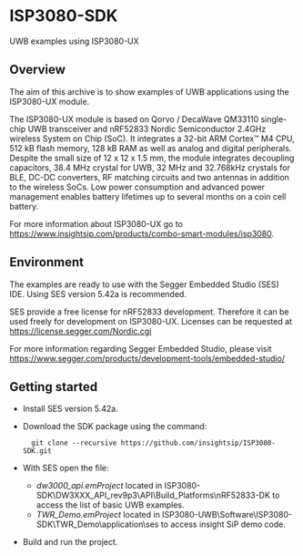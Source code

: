 # ISP3080-SDK
UWB examples using ISP3080-UX

## Overview

The aim of this archive is to show examples of UWB applications using the ISP3080-UX module.

The ISP3080-UX module is based on Qorvo / DecaWave QM33110 single-chip UWB transceiver and nRF52833 Nordic Semiconductor 2.4GHz wireless System on Chip (SoC). It integrates a 32-bit ARM Cortex™ M4 CPU, 512 kB flash memory, 128 kB RAM as well as analog and digital peripherals. Despite the small size of 12 x 12 x 1.5 mm, the module integrates decoupling capacitors, 38.4 MHz crystal for UWB, 32 MHz and 32.768kHz crystals for BLE, DC-DC converters, RF matching circuits and two antennas in addition to the wireless SoCs. Low power consumption and advanced power management enables battery lifetimes up to several months on a coin cell battery.

For more information about ISP3080-UX go to https://www.insightsip.com/products/combo-smart-modules/isp3080.

## Environment

The examples are ready to use with the Segger Embedded Studio (SES) IDE. Using SES version 5.42a is recommended.

SES provide a free license for nRF52833 development. Therefore it can be used freely for development on ISP3080-UX.
Licenses can be requested at https://license.segger.com/Nordic.cgi

For more information regarding Segger Embedded Studio, please visit https://www.segger.com/products/development-tools/embedded-studio/

## Getting started

- Install SES version 5.42a.
- Download the SDK package using the command:

        git clone --recursive https://github.com/insightsip/ISP3080-SDK.git

- With SES open the file:
  - *dw3000_api.emProject* located in  ISP3080-SDK\DW3XXX_API_rev9p3\API\Build_Platforms\nRF52833-DK to access the list of basic UWB examples.
  - *TWR_Demo.emProject* located in ISP3080-UWB\Software\ISP3080-SDK\TWR_Demo\application\ses to access insight SiP demo code.
- Build and run the project.
